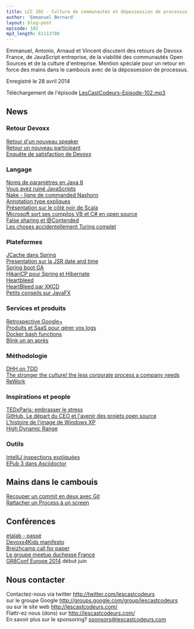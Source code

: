 ```yaml
---
title: LCC 102 - Culture de communautés et dépossession de processus
author: 'Emmanuel Bernard'
layout: blog-post
episode: 102
mp3_length: 61113780
---
```

Emmanuel, Antonio, Arnaud et Vincent discutent des retours de Devoxx France,
de JavaScript entreprise, de la viabilité des communautés Open Sources et de la culture d'entreprise.
Mention spéciale pour un retour en force des mains dans le cambouis avec de la dépossession de processus.

Enregistré le 28 avril 2014

Téléchargement de l'épisode [LesCastCodeurs-Episode-102.mp3](http://traffic.libsyn.com/lescastcodeurs/LesCastCodeurs-Episode-102.mp3)  

## News

### Retour Devoxx

[Retour d'un nouveau speaker](http://k33g.github.io/2014/04/26/DEVOXXFR14.html)  
[Retour un nouveau participant](http://xnopre.blogspot.fr/2014/04/mon-retour-sur-devoxx-france-2014.html?spref=tw)  
[Enquête de satisfaction de Devoxx](http://www.devoxx.fr/2014/04/enquete-de-satisfaction-2014/)  

### Langage

[Noms de paramètres en Java 8](http://blog.javabien.net/2014/04/24/get-parameter-names-in-java-8/)  
[Vous avez ruiné JavaScripts](http://codeofrob.com/entries/you-have-ruined-javascript.html)  
[Nake - ligne de commanded Nashorn](http://winterbe.com/posts/2014/04/17/writing-nashorn-scripts-with-nake/)  
[Annotation type expliques](http://jaxenter.com/jsr-308-explained-java-type-annotations-49929.html)  
[Présentation sur le côté noir de Scala](http://nurkiewicz.github.io/talks/2014/scalar/)  
[Microsoft sort ses compilos VB et C# en open source](http://Codeplex.com/Roslyn)  
[False sharing et @Contended](http://linuxfr.org/news/openjdk-8-jep-142-false-sharing)  
[Les choses accidentellement Turing complet](http://beza1e1.tuxen.de/articles/accidentally_turing_complete.html)  

### Plateformes

[JCache dans Spring](https://spring.io/blog/2014/04/14/cache-abstraction-jcache-jsr-107-annotations-support)  
[Presentation sur la JSR date and time](http://vimeo.com/87157763)  
[Spring boot GA](http://j.mp/1mwSSWy)  
[HikariCP pour Spring et Hibernate](http://www.3riverdev.com/blog/tutorial-spring-hibernate-hikaricp/)  
[Heartbleed](http://dankaminsky.com/2014/04/10/heartbleed/)  
[HeartBleed par XKCD](http://xkcd.com/1354/)  
[Petits conseils sur JavaFX](http://dlemmermann.wordpress.com/2014/04/10/javafx-tip-1-resizable-canvas/)  

### Services et produits

[Retrospective Google+](http://techcrunch.com/2014/04/25/a-personal-reflection-on-google/?ncid=twittersocialshare)  
[Produits et SaaS pour gérer vos logs](http://www.takipiblog.com/2014/04/23/the-7-log-management-tools-you-need-to-know/)  
[Docker bash functions](http://kartar.net/2014/03/some-useful-docker-bash-functions-and-aliases/)  
[Blink un an après](http://blog.chromium.org/2014/04/blinks-first-birthday.html)

### Méthodologie

[DHH on TDD](http://david.heinemeierhansson.com/2014/tdd-is-dead-long-live-testing.html)  
[The stronger the culture! the less corporate process a company needs](https://medium.com/p/597cde9ee9d4)  
[ReWork](https://37signals.com/rework/)  

### Inspirations et people

[TEDxParis: embrasser le stress](http://bit.ly/1ctvXdp)  
[GitHub, Le départ du CEO et l'avenir des projets open source](http://readwrite.com/2014/04/21/tom-preston-werner-departure-github#awesm=~oCxjoH3wav5nGA)  
[L'histoire de l'image de Windows XP](http://po.st/uJdpG5)  
[High Dynamic Range](https://en.wikipedia.org/wiki/High-dynamic-range_imaging)  

### Outils

[IntelliJ inspections expliquées](http://breandan.net/2014/04/20/intellij-inspections/)  
[EPub 3 dans Asciidoctor](http://discuss.asciidoctor.org/Asciidoctor-launches-you-into-digital-publishing-with-Asciidoctor-EPUB3-td1683.html)  

## Mains dans le cambouis

[Recouper un commit en deux avec Git](http://emmanuelbernard.com/blog/2014/04/14/split-a-commit-in-two-with-git/)  
[Rattacher un Process à un screen](http://monkeypatch.me/blog/move-a-running-process-to-a-new-screen-shell.html)   

##  Conférences

[etalab - passé](http://www.etalab.gouv.fr)  
[Devoxx4Kids manifesto](http://www.devoxx4kids.org/manifesto/)  
[Breizhcamp call for paper](http://breizhcamp.call-for-papers.io/)  
[Le groupe meetup duchesse France](https://plus.google.com/app/basic/stream/z122stsywluwhr2i004civoj1zm0ix152rc0k)  
[GR8Conf Europe 2014](http://gr8conf.eu/) début juin  

## Nous contacter

Contactez-nous via twitter <http://twitter.com/lescastcodeurs>  
sur le groupe Google <http://groups.google.com/group/lescastcodeurs>  
ou sur le site web <http://lescastcodeurs.com/>  
Flattr-ez nous (dons) sur <http://lescastcodeurs.com/>  
En savoir plus sur le sponsoring? sponsors@lescastcodeurs.com
